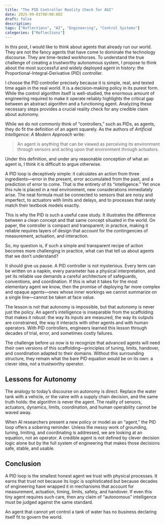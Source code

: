 ```yaml
---
title: "The PID Controller Reality Check for AGI"
date: 2025-09-01T00:00:00Z
draft: false
description: 
tags: ["Reflections", "AI", "Engineering", "Control Systems"]
categories: ["Reflections"]
---
```




In this post, I would like to think about agents that already run our world. They are not the fancy agents that have come to dominate the technology discourse. They are time-tested workhorses. To understand the true challenge of creating a trustworthy autonomous system, I propose to think about the most successful and widely deployed agent in history: the Proportional-Integral-Derivative (PID) controller.  

I choose the PID controller precisely because it is simple, real, and tested time again in the real world. It is a decision-making policy in its purest form. While the control algorithm itself is well-studied, the enormous amount of engineering required to make it operate reliably highlights the critical gap between an abstract algorithm and a functioning agent. Analyzing these necessary steps provides a crucial reality check for any credible claim about autonomy.  

While we do not commonly think of “controllers,” such as PIDs, as agents, they do fit the definition of an agent squarely. As the authors of *Artificial Intelligence: A Modern Approach* write:  

> An agent is anything that can be viewed as perceiving its environment through sensors and acting upon that environment through actuators.  

Under this definition, and under any reasonable conception of what an agent is, I think it is difficult to argue otherwise.  
 

A PID loop is deceptively simple: it calculates an action from three ingredients—error in the present, error accumulated from the past, and a prediction of error to come. That is the entirety of its “intelligence.” Yet once this rule is placed in a real environment, new considerations immediately arise. The neat formula must be connected to sensors that are noisy and imperfect, to actuators with limits and delays, and to processes that rarely match their textbook models exactly.

This is why the PID is such a useful case study. It illustrates the difference between a clean concept and that same concept situated in the world. On paper, the controller is compact and transparent; in practice, making it reliable requires layers of design that account for the contingencies of measurement, actuation, and interaction.

So, my question is, if such a simple and transparent recipe of action becomes more challenging in practice, what can that tell us about agents that we don’t understand?

It should give us pause. A PID controller is not mysterious. Every term can be written on a napkin, every parameter has a physical interpretation, and yet its reliable use demands a careful architecture of safeguards, conventions, and coordination. If this is what it takes for the most elementary agent we know, then the promise of deploying far more complex and opaque agents—ones whose inner workings we cannot summarize on a single line—cannot be taken at face value.  

The lesson is not that autonomy is impossible, but that autonomy is never just the policy. An agent’s intelligence is inseparable from the scaffolding that makes it robust: the way its inputs are measured, the way its outputs are constrained, the way it interacts with other agents and with human operators. With PID controllers, engineers learned this lesson through decades of trial, error, and sometimes costly failures.  

The challenge before us now is to recognize that advanced agents will need their own versions of this scaffolding—principles of tuning, limits, handover, and coordination adapted to their domains. Without this surrounding structure, they remain what the bare PID equation would be on its own: a clever idea, not a trustworthy operator.  


## Lessons for Autonomy  

The analogy to today’s discourse on autonomy is direct. Replace the water tank with a vehicle, or the valve with a supply chain decision, and the same truth holds: the algorithm is never the agent. The reality of sensors, actuators, dynamics, limits, coordination, and human operability cannot be waved away.  

When AI researchers present a new policy or model as an “agent,” the PID loop offers a sobering reminder. Unless the messy work of grounding, tuning, limiting, and coordinating is addressed, we are looking at an equation, not an operator. A credible agent is not defined by clever decision logic alone but by the full system of engineering that makes those decisions safe, stable, and usable.  


## Conclusion  

A PID loop is the smallest honest agent we trust with physical processes. It earns that trust not because its logic is sophisticated but because decades of engineering have wrapped it in mechanisms that account for measurement, actuation, timing, limits, safety, and handover. If even this tiny agent requires such care, then any claim of “autonomous” intelligence must be judged against the same standard.  

An agent that cannot yet control a tank of water has no business declaring itself fit to govern the world.  


